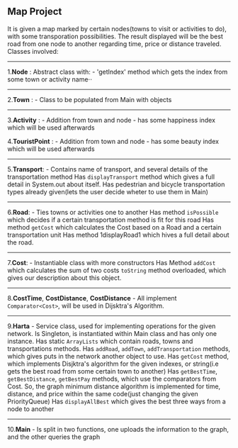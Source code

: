 Map Project
---

It is given a map marked by certain nodes(towns to visit or activities to do), with some transporation possibilities.
The result displayed will be the best road from one node to another regarding time, price or distance traveled.
Classes involved:

---

1.**Node** : Abstract class with: -
   'getIndex' method which gets the index from some town or activity name⋅⋅

---

2.**Town** : -
    Class to be populated from Main with objects

---

3.**Activity** : -
    Addition from town and node - has some happiness index which will be used afterwards


4.**TouristPoint** : -
    Addition from town and node - has some beauty index which will be used afterwards

---

5.**Transport**: -
    Contains name of transport, and several details of the transportation method
    Has `displayTransport` method which gives a full detail in System.out about itself.
    Has pedestrian and bicycle transportation types already given(lets the user decide wheter to use them in Main)

---

6.**Road**: -
    Ties towns or activities one to another
    Has method `isPossible` which decides if a certain transportation method is fit for this road
    Has method `getCost` which calculates the Cost based on a Road and a certain transportation unit
    Has method 1displayRoad1 which hives a full detail about the road.

---

7.**Cost**: -
    Instantiable class with more constructors
    Has Method `addCost` which calculates the sum of two costs
    `toString` method overloaded, which gives our description about this object.

---

8.**CostTime**, **CostDistance**, **CostDistance**
    - All implement `Comparator<Cost>`, will be used in Dijsktra's Algorithm.

---

9.**Harta** -
    Service class, used for implementing operations for the given network.
    Is Singleton, is instantiated within Main class and has only one instance.
    Has static `ArrayLists` which contain roads, towns and transportations methods.
    Has `addRoad`, `addTown`, `addTransportation` methods, which gives puts in the network another object to use.
    Has `getCost` method, which implements Disjktra's algorithm for the given indexes, or string(i.e gets the best road from some certain town to another)
    Has `getBestTime`, `getBestDistance`, `getBestPay` methods, which use the comparators from Cost.
    So, the graph minimum distance algorithm is implemented for time, distance, and price within the same code(just changing the given PriorityQueue)
    Has `displayAllBest` which gives the best three ways from a node to another

---

10.**Main** -
    Is split in two functions, one uploads the information to the graph, and the other queries the graph
    
